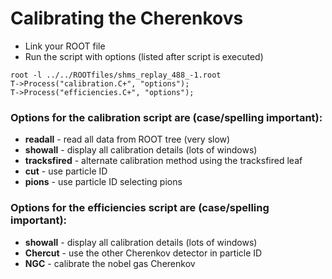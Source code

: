 # Calibrating the Cherenkovs
* Link your ROOT file
* Run the script with options (listed after script is executed)
```
root -l ../../ROOTfiles/shms_replay_488_-1.root
T->Process("calibration.C+", "options");
T->Process("efficiencies.C+", "options");
```
### Options for the calibration script are (case/spelling important):
* **readall** - read all data from ROOT tree (very slow)
* **showall** - display all calibration details (lots of windows)
* **tracksfired** - alternate calibration method using the tracksfired leaf
* **cut** - use particle ID
* **pions** - use particle ID selecting pions

### Options for the efficiencies script are (case/spelling important):
* **showall** - display all calibration details (lots of windows)
* **Chercut** - use the other Cherenkov detector in particle ID
* **NGC** - calibrate the nobel gas Cherenkov
